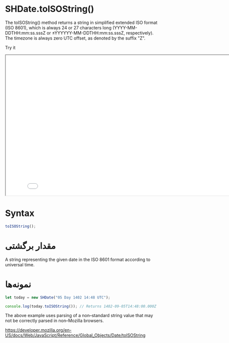 # SHDate.toISOString()

The toISOString() method returns a string in simplified extended ISO format (ISO 8601), which is always 24 or 27 characters long (YYYY-MM-DDTHH:mm:ss.sssZ or ±YYYYYY-MM-DDTHH:mm:ss.sssZ, respectively). The timezone is always zero UTC offset, as denoted by the suffix "Z".

Try it

<iframe style="width: 830px; height: 460px;" src="/SHDateTime-js/examples/live.html?function=getHours" title="MDN Web Docs Interactive Example" loading="lazy"></iframe>
<br/>

# Syntax

```js
toISOString();
```

# مقدار برگشتی

A string representing the given date in the ISO 8601 format according to universal time.

# نمونه‌ها

```js
let today = new SHDate("05 Day 1402 14:48 UTC");

console.log(today.toISOString()); // Returns 1402-09-05T14:48:00.000Z
```

The above example uses parsing of a non–standard string value that may not be correctly parsed in non–Mozilla browsers.

https://developer.mozilla.org/en-US/docs/Web/JavaScript/Reference/Global_Objects/Date/toISOString
